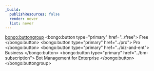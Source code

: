 ```yaml
---
_build:
  publishResources: false
  render: never
  list: never
---
```

<bongo:buttongroup>
  <bongo:button type="primary" href="../free">
    Free
  </bongo:button>
  <bongo:button type="primary" href="../pro">
    Pro
  </bongo:button>
  <bongo:button type="primary" href="../biz-and-ent">
  Business
  </bongo:button>
  <bongo:button type="primary" href="../bm-subscription">
    Bot Management for Enterprise
  </bongo:button>
</bongo:buttongroup>
